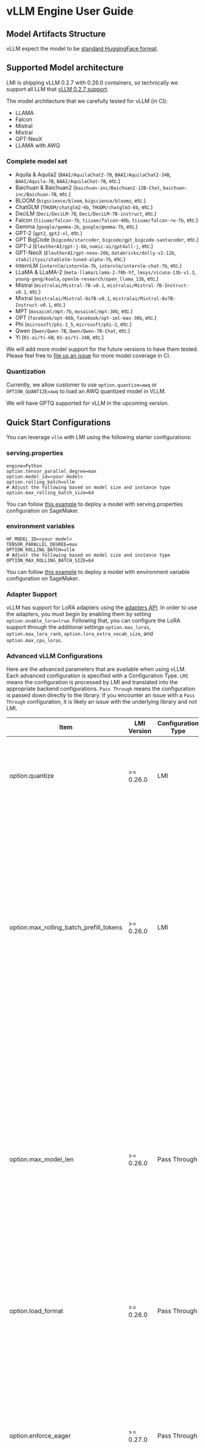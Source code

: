 # vLLM Engine User Guide

## Model Artifacts Structure

vLLM expect the model to be [standard HuggingFace format](../deployment_guide/model-artifacts.md#huggingface-transformers-pretrained-format).

## Supported Model architecture

LMI is shipping vLLM 0.2.7 with 0.26.0 containers, 
so technically we support all LLM that [vLLM 0.2.7 support](https://github.com/vllm-project/vllm/tree/v0.2.7?tab=readme-ov-file#about).

The model architecture that we carefully tested for vLLM (in CI):

- LLAMA
- Falcon
- Mistral
- Mixtral
- GPT-NeoX
- LLAMA with AWQ

### Complete model set

- Aquila & Aquila2 (`BAAI/AquilaChat2-7B`, `BAAI/AquilaChat2-34B`, `BAAI/Aquila-7B`, `BAAI/AquilaChat-7B`, etc.)
- Baichuan & Baichuan2 (`baichuan-inc/Baichuan2-13B-Chat`, `baichuan-inc/Baichuan-7B`, etc.)
- BLOOM (`bigscience/bloom`, `bigscience/bloomz`, etc.)
- ChatGLM (`THUDM/chatglm2-6b`, `THUDM/chatglm3-6b`, etc.)
- DeciLM (`Deci/DeciLM-7B`, `Deci/DeciLM-7B-instruct`, etc.)
- Falcon (`tiiuae/falcon-7b`, `tiiuae/falcon-40b`, `tiiuae/falcon-rw-7b`, etc.)
- Gemma (`google/gemma-2b`, `google/gemma-7b`, etc.)
- GPT-2 (`gpt2`, `gpt2-xl`, etc.)
- GPT BigCode (`bigcode/starcoder`, `bigcode/gpt_bigcode-santacoder`, etc.)
- GPT-J (`EleutherAI/gpt-j-6b`, `nomic-ai/gpt4all-j`, etc.)
- GPT-NeoX (`EleutherAI/gpt-neox-20b`, `databricks/dolly-v2-12b`, `stabilityai/stablelm-tuned-alpha-7b`, etc.)
- InternLM (`internlm/internlm-7b`, `internlm/internlm-chat-7b`, etc.)
- LLaMA & LLaMA-2 (`meta-llama/Llama-2-70b-hf`, `lmsys/vicuna-13b-v1.3`, `young-geng/koala`, `openlm-research/open_llama_13b`, etc.)
- Mistral (`mistralai/Mistral-7B-v0.1`, `mistralai/Mistral-7B-Instruct-v0.1`, etc.)
- Mixtral (`mistralai/Mixtral-8x7B-v0.1`, `mistralai/Mixtral-8x7B-Instruct-v0.1`, etc.)
- MPT (`mosaicml/mpt-7b`, `mosaicml/mpt-30b`, etc.)
- OPT (`facebook/opt-66b`, `facebook/opt-iml-max-30b`, etc.)
- Phi (`microsoft/phi-1_5`, `microsoft/phi-2`, etc.)
- Qwen (`Qwen/Qwen-7B`, `Qwen/Qwen-7B-Chat`, etc.)
- Yi (`01-ai/Yi-6B`, `01-ai/Yi-34B`, etc.)

We will add more model support for the future versions to have them tested. Please feel free to [file us an issue](https://github.com/deepjavalibrary/djl-serving/issues/new/choose) for more model coverage in CI.

### Quantization

Currently, we allow customer to use `option.quantize=awq` or `OPTION_QUANTIZE=awq` to load an AWQ quantized model in VLLM.

We will have GPTQ supported for vLLM in the upcoming version.

## Quick Start Configurations 

You can leverage `vllm` with LMI using the following starter configurations:

### serving.properties

```
engine=Python
option.tensor_parallel_degree=max
option.model_id=<your model>
option.rolling_batch=vllm
# Adjust the following based on model size and instance type
option.max_rolling_batch_size=64
```

You can follow [this example](../deployment_guide/deploying-your-endpoint.md#configuration---servingproperties) to deploy a model with serving.properties configuration on SageMaker.

### environment variables 

```
HF_MODEL_ID=<your model>
TENSOR_PARALLEL_DEGREE=max
OPTION_ROLLING_BATCH=vllm
# Adjust the following based on model size and instance type
OPTION_MAX_ROLLING_BATCH_SIZE=64
```

You can follow [this example](../deployment_guide/deploying-your-endpoint.md#configuration---environment-variables) to deploy a model with environment variable configuration on SageMaker.

### Adapter Support

vLLM has support for LoRA adapters using the [adapters API](../../adapters.md).
In order to use the adapters, you must begin by enabling them by setting `option.enable_lora=true`.
Following that, you can configure the LoRA support through the additional settings `option.max_loras`, `option.max_lora_rank`, `option.lora_extra_vocab_size`, and `option.max_cpu_loras`.

### Advanced vLLM Configurations

Here are the advanced parameters that are available when using vLLM.
Each advanced configuration is specified with a Configuration Type.
`LMI` means the configuration is processed by LMI and translated into the appropriate backend configurations.
`Pass Through` means the configuration is passed down directly to the library.
If you encounter an issue with a `Pass Through` configuration, it is likely an issue with the underlying library and not LMI.

| Item	                                    | LMI Version | Configuration Type	 | Description	                                                                                                                                                                                                                                                                                                                                                                                         | Example value	         |
|------------------------------------------|-------------|---------------------|------------------------------------------------------------------------------------------------------------------------------------------------------------------------------------------------------------------------------------------------------------------------------------------------------------------------------------------------------------------------------------------------------|------------------------|
| option.quantize	                         | \>= 0.26.0  | LMI	                | Quantize the model with the supported quantization methods. LMI uses this to set the right quantization configs in VLLM                                                                                                                                                                                                                                                                              | `awq` Default: `None`	 |
| option.max_rolling_batch_prefill_tokens	 | \>= 0.26.0  | LMI	                | Limits the number of tokens for prefill(a.k.a prompt processing). This needs to be tuned based on GPU memory available and request lengths. Setting this value too high can limit the number of kv cache blocks or run into OOM. If you don't set this, `vllm` will default to max model length from Hugging Face config(also accounts for rope scaling if applicable).	                                                                                                                                                            | Default: `None`	       |
| option.max_model_len                     | \>= 0.26.0  | Pass Through	       | the maximum length (input+output) vLLM should preserve memory for. If not specified, will use the default length the model is capable in config.json. in verion like 0.27.0, sometimes model's maximum length could go to 32k (Mistral 7B) and way beyond the supported KV token size. In that case to deploy on a small instance, we need to adjust this value within the range of KV Cache limit.	 | Default: `None`	       |
| option.load_format	                      | \>= 0.26.0  | Pass Through	       | The checkpoint format of the model. Default is auto and means bin/safetensors will be used if found.	                                                                                                                                                                                                                                                                                                | Default: `auto`	       |
| option.enforce_eager                     | \>= 0.27.0  | Pass Through	       | vLLM by default will run with CUDA graph optimization to reach to the best performance. However, in the situation of very less GPU memory, having CUDA graph enabled will cause OOM. So if you set this option to true, we will use PyTorch Eager mode and disable CUDA graph to save some GBs of memory.	                                                                                           | Default: `False`	      |
| option.gpu_memory_utilization            | \>= 0.27.0  | Pass Through	       | This config controls the amount of GPU memory allocated to KV cache. Setting higher value will allocate more memory for KV cache.Default is 0.9. It recommended to reduce this value if GPU OOM's are encountered.                                                                                                                                                                                               | Default: `0.9`	        |
| option.enable_lora                    | \>= 0.27.0  | Pass Through	       | This config enables support for LoRA adapters.                                                                                                                                                                                                                                                                                                                                                       | Default: `false`	      |
| option.max_loras                         | \>= 0.27.0  | Pass Through	       | This config determines the maximum number of LoRA adapters that can be run at once. Allocates GPU memory for those number of adapters.                                                                                                                                                                                                                                                                    | Default: `4`	          |
| option.max_lora_rank                     | \>= 0.27.0  | Pass Through	       | This config determines the maximum rank allowed for a LoRA adapter. Set this value to maximum rank of your adapters. Setting a larger value will enable more adapters at a greater memory usage cost.                                                                                                                                                                                                                                                 | Default: `16`	         |
| option.lora_extra_vocab_size             | \>= 0.27.0  | Pass Through	       | This config determines the maximum additional vocabulary that can be added through a LoRA adapter.                                                                                                                                                                                                                                                                                                   | Default: `256`	        |
| option.max_cpu_loras                                | \>= 0.27.0  | Pass Through	       | This config determines the maximum number of LoRA adapters to cache in memory. All others will be evicted to disk.                                                                                                                                                                                                                                                                                   | Default: `None`	       |

